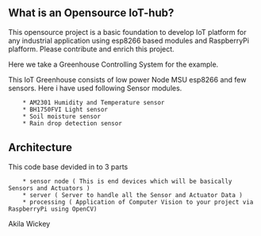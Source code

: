 ## What is an Opensource IoT-hub?

This opensource project is a basic foundation to develop IoT platform for any industrial application using esp8266 based modules and RaspberryPi plafform. Please contribute and enrich this project.

Here we take a Greenhouse Controlling System for the example.

This IoT Greenhouse consists of low power Node MSU esp8266 and few sensors. Here i have used following Sensor modules.

        * AM2301 Humidity and Temperature sensor
        * BH1750FVI Light sensor
        * Soil moisture sensor
        * Rain drop detection sensor     
        
## Architecture

This code base devided in to 3 parts

        * sensor node ( This is end devices which will be basically Sensors and Actuators )
        * server ( Server to handle all the Sensor and Actuator Data )
        * processing ( Application of Computer Vision to your project via RaspberryPi using OpenCV)

 Akila Wickey
